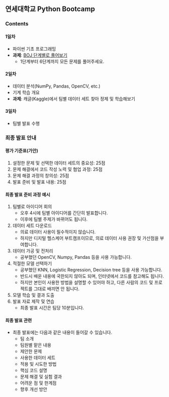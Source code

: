 ## 연세대학교 Python Bootcamp

### Contents

#### 1일차

* 파이썬 기초 프로그래밍
* <b>과제</b>: [BOJ 단계별로 풀어보기](https://www.acmicpc.net/step)
  * 1단계부터 6단계까지 모든 문제를 풀어주세요.

#### 2일차

* 데이터 분석(NumPy, Pandas, OpenCV, etc.)
* 기계 학습 개요
* <b>과제</b>: 캐글(Kaggle)에서 팀별 데이터 세트 찾아 정제 및 학습해보기

#### 3일차

* 팀별 발표 수행

### 최종 발표 안내

#### 평가 기준표(가안)

1. 설정한 문제 및 선택한 데이터 세트의 중요성: 25점
2. 문제 해결에서 코드 작성 노력 및 협업 과정: 25점
3. 문제 해결 과정의 창의성: 25점
4. 발표 준비 및 발표 내용: 25점

#### 최종 발표 준비 과정 예시

1. 팀별로 아이디어 회의
    * 오후 4시에 팀별 아이디어를 간단히 발표합니다.
    * 이후에 팀별 주제가 바뀌어도 됩니다.
2. 데이터 세트 다운로드
    * 의료 데이터 사용이 필수적이지 않습니다.
    * 하지만 디지털 헬스케어 부트캠프이므로, 의료 데이터 사용 권장 및 가산점을 부여합니다.
3. 데이터 가공 및 전처리
    * 공부했던 OpenCV, Numpy, Pandas 등을 사용 가능합니다.
4. 적절한 모델 선택하기
    * 공부했던 KNN, Logistic Regression, Decision tree 등을 사용 가능합니다.
    * 반드시 배운 내용에 국한되지 않아도 되며, 인터넷에서 코드를 참고해도 됩니다.
    * 하지만 본인이 사용한 방법을 설명할 수 있어야 하고, 다른 사람의 코드 및 프로젝트를 그대로 배끼면 안 됩니다.
5. 모델 학습 및 결과 도출
6. 발표 자료 제작 및 연습
    * 최종 발표 시간은 팀당 10분입니다.

#### 최종 발표 관련

* 최종 발표에는 다음과 같은 내용이 들어갈 수 있습니다.
    * 팀 소개
    * 팀원별 맡은 내용
    * 제안한 문제
    * 사용한 데이터 세트
    * 적용 및 시도한 방법
    * 핵심 코드 설명
    * 문제 해결 및 실험 결과
    * 어려운 점 및 한계점
    * 향후 개선 방안
